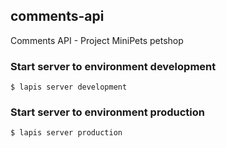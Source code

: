 ## comments-api
Comments API - Project MiniPets petshop

### Start server to environment development
```
$ lapis server development
```
### Start server to environment production
```
$ lapis server production
```
